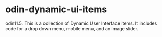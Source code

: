 # odin-dynamic-ui-items
odin11.5. This is a collection of Dynamic User Interface items. It includes code for a drop down menu, mobile menu, and an image slider.
